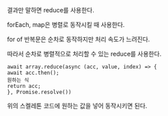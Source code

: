결과만 말하면 reduce를 사용한다.


forEach, map은 병렬로 동작시킬 때 사용한다.


for of 반복문은 순차로 동작하지만 처리 속도가 느려진다.


따라서 순차로 병렬적으로 처리할 수 있는 reduce를 사용한다.



```
await array.reduce(async (acc, value, index) => {
await acc.then();
원하는 식
return acc;
}, Promise.resolve())
```

위의 스켈레톤 코드에 원하는 값을 넣어 동작시키면 된다.
